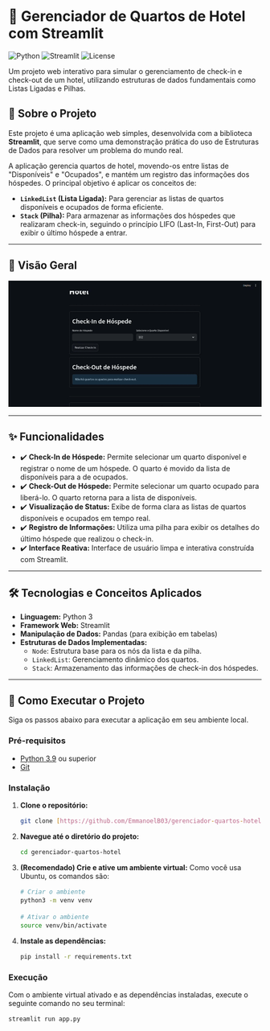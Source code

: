 # 🏨 Gerenciador de Quartos de Hotel com Streamlit

![Python](https://img.shields.io/badge/Python-3.9%2B-blue.svg)
![Streamlit](https://img.shields.io/badge/Streamlit-1.25%2B-red.svg)
![License](https://img.shields.io/badge/License-MIT-green.svg)

Um projeto web interativo para simular o gerenciamento de check-in e check-out de um hotel, utilizando estruturas de dados fundamentais como Listas Ligadas e Pilhas.

## 📜 Sobre o Projeto

Este projeto é uma aplicação web simples, desenvolvida com a biblioteca **Streamlit**, que serve como uma demonstração prática do uso de Estruturas de Dados para resolver um problema do mundo real.

A aplicação gerencia quartos de hotel, movendo-os entre listas de "Disponíveis" e "Ocupados", e mantém um registro das informações dos hóspedes. O principal objetivo é aplicar os conceitos de:

* **`LinkedList` (Lista Ligada):** Para gerenciar as listas de quartos disponíveis e ocupados de forma eficiente.
* **`Stack` (Pilha):** Para armazenar as informações dos hóspedes que realizaram check-in, seguindo o princípio LIFO (Last-In, First-Out) para exibir o último hóspede a entrar.

---

## 📸 Visão Geral

<p align="center">
  <img src="demonstracao.gif" alt="Demonstração do Gerenciador de Hotel" width="700"/>
</p>

---

## ✨ Funcionalidades

* ✔️ **Check-In de Hóspede:** Permite selecionar um quarto disponível e registrar o nome de um hóspede. O quarto é movido da lista de disponíveis para a de ocupados.
* ✔️ **Check-Out de Hóspede:** Permite selecionar um quarto ocupado para liberá-lo. O quarto retorna para a lista de disponíveis.
* ✔️ **Visualização de Status:** Exibe de forma clara as listas de quartos disponíveis e ocupados em tempo real.
* ✔️ **Registro de Informações:** Utiliza uma pilha para exibir os detalhes do último hóspede que realizou o check-in.
* ✔️ **Interface Reativa:** Interface de usuário limpa e interativa construída com Streamlit.

---

## 🛠️ Tecnologias e Conceitos Aplicados

* **Linguagem:** Python 3
* **Framework Web:** Streamlit
* **Manipulação de Dados:** Pandas (para exibição em tabelas)
* **Estruturas de Dados Implementadas:**
    * `Node`: Estrutura base para os nós da lista e da pilha.
    * `LinkedList`: Gerenciamento dinâmico dos quartos.
    * `Stack`: Armazenamento das informações de check-in dos hóspedes.

---

## 🚀 Como Executar o Projeto

Siga os passos abaixo para executar a aplicação em seu ambiente local.

### **Pré-requisitos**

* [Python 3.9](https://www.python.org/downloads/) ou superior
* [Git](https://git-scm.com/downloads)

### **Instalação**

1.  **Clone o repositório:**
    ```bash
    git clone [https://github.com/EmmanoelB03/gerenciador-quartos-hotel.git](https://github.com/EmmanoelB03/gerenciador-quartos-hotel.git)
    ```

2.  **Navegue até o diretório do projeto:**
    ```bash
    cd gerenciador-quartos-hotel
    ```

3.  **(Recomendado) Crie e ative um ambiente virtual:**
    Como você usa Ubuntu, os comandos são:
    ```bash
    # Criar o ambiente
    python3 -m venv venv

    # Ativar o ambiente
    source venv/bin/activate
    ```

4.  **Instale as dependências:**
    ```bash
    pip install -r requirements.txt
    ```

### **Execução**

Com o ambiente virtual ativado e as dependências instaladas, execute o seguinte comando no seu terminal:

```bash
streamlit run app.py
